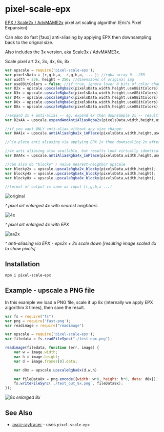 # pixel-scale-epx

[EPX / Scale2x / AdvMAME2x](https://en.wikipedia.org/wiki/Pixel-art_scaling_algorithms#EPX/Scale2%C3%97/AdvMAME2%C3%97) pixel art scaling algorithm (Eric's Pixel Expansion) 

Can also do fast [faux] anti-aliasing by applying EPX then downsampling back to the orignal size. 

Also includes the 3x version, aka [Scale3x / AdvMAME3x](https://en.wikipedia.org/wiki/Pixel-art_scaling_algorithms#Scale3%C3%97/AdvMAME3%C3%97_and_ScaleFX). 

Scale pixel art 2x, 3x, 4x, 6x, 8x. 

```javascript
var upscale = require('pixel-scale-epx');
var pixelsData = [r,g,b,a,  r,g,b,a, ... ]; //rgba array 0...255
var width = 256, height = 256; //dimensions of original img
var use8BitColors = false; //if true, ignore lower 8 bits of color channels 
var D2x = upscale.upscaleRgba2x(pixelsData,width,height,use8BitColors); //2x bigger
var D3x = upscale.upscaleRgba3x(pixelsData,width,height,use8BitColors); //3x bigger
var D4x = upscale.upscaleRgba4x(pixelsData,width,height,use8BitColors); //4x bigger [applies 2x op twice]
var D6x = upscale.upscaleRgba6x(pixelsData,width,height,use8BitColors); //6x bigger [applies 2x op then 3x op]
var D8x = upscale.upscaleRgba8x(pixelsData,width,height,use8BitColors); //8x bigger [applies 2x op thrice]

//expand 2x + anti-alias -- eg, expand 4x then downsample 2x -- result is 2x bigger than input 
var D2xAA = upscale.expandAndAntiAliasRgba2x(pixelsData,width,height,use8BitColors);

//if you want ONLY anti-alias without any size change:
var DAA1x = upscale.antiAliasRgba2x_inPlace(pixelsData,width,height,use8BitColors); //works IN PLACE -- size of image not affected

//^in-place anti aliasing via applying EPX 2x then downscaling 2x after

//4x anti aliasing also available, but results look virtually identical
var DAA4x = upscale.antiAliasRgba4x_inPlace(pixelsData,width,height,use8BitColors); //works IN PLACE -- size of image not affected

//can also do "blocky" / naive nearest-neighbor upscale
var blocky2x = upscale.upscaleRgba2x_blocky(pixelsData,width,height);
var blocky4x = upscale.upscaleRgba4x_blocky(pixelsData,width,height);
var blocky8x = upscale.upscaleRgba8x_blocky(pixelsData,width,height);

//format of output is same as input [r,g,b,a ...]
```

![original](https://i.imgur.com/9F811kc.png)

*^ pixel art enlarged 4x with nearest neighbors*


![4x](https://i.imgur.com/iu2TzbD.png)

*^ pixel art enlarged 4x with EPX* 

![aa2x](https://i.imgur.com/GejVyRp.png)

*^ anti-aliasing via EPX - epx2x + 2x scale down [resulting image scaled 4x to show pixels]*

## Installation

```sh
npm i pixel-scale-epx
```

## Example - upscale a PNG file

In this example we load a PNG file, scale it up 8x (internally we apply EPX algorithm 3 times), then save the result.

```javascript
var fs = require("fs")
var png = require('fast-png');
var readimage = require("readimage")

var upscale = require('pixel-scale-epx');
var filedata = fs.readFileSync("./test-epx.png");

readimage(filedata, function (err, image) {
    var w = image.width;
    var h = image.height;
    var d = image.frames[0].data;

    var d8x = upscale.upscaleRgba8x(d,w,h)

    var fileData8x = png.encode({width: w*8, height: h*8, data: d8x});
    fs.writeFileSync(`./test_out_8x.png`, fileData8x);
});
```

![8x](https://i.imgur.com/82z25wd.png)
*enlarged 8x*


## See Also

- [ascii-raytracer](https://www.npmjs.com/package/ascii-raytracer) - uses `pixel-scale-epx`

